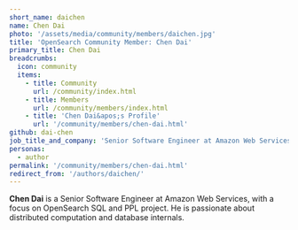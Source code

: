 ```yaml
---
short_name: daichen
name: Chen Dai
photo: '/assets/media/community/members/daichen.jpg'
title: 'OpenSearch Community Member: Chen Dai'
primary_title: Chen Dai
breadcrumbs:
  icon: community
  items:
    - title: Community
      url: /community/index.html
    - title: Members
      url: /community/members/index.html
    - title: 'Chen Dai&apos;s Profile'
      url: '/community/members/chen-dai.html'
github: dai-chen
job_title_and_company: 'Senior Software Engineer at Amazon Web Services'
personas:
  - author
permalink: '/community/members/chen-dai.html'
redirect_from: '/authors/daichen/'
---
```


**Chen Dai** is a Senior Software Engineer at Amazon Web Services, with a focus on OpenSearch SQL and PPL project. He is passionate about distributed computation and database internals.